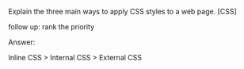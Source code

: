 Explain the three main ways to apply CSS styles to a web page. [CSS]

follow up: rank the priority

















Answer:



Inline CSS	> Internal CSS	> External CSS